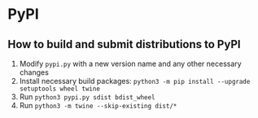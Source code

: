 # PyPI

## How to build and submit distributions to PyPI

1. Modify `pypi.py` with a new version name and any other necessary changes
2. Install necessary build packages: `python3 -m pip install --upgrade setuptools wheel twine`
3. Run `python3 pypi.py sdist bdist_wheel`
4. Run `python3 -m twine --skip-existing dist/*`